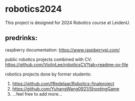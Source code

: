 # robotics2024
This project is designed for 2024 Robotics course at LeidenU.
## predrinks:
raspberry documentation: https://www.raspberrypi.com/

public robotics projects combined with CV: https://github.com/ViolinLee/roboticsCV?tab=readme-ov-file

robotics projects done by former students:
1. https://github.com/fRedelaar/Robotics-finalproject
2. https://github.com/YuhangWang0921/ShootingGame
3. ...feel free to add more...
